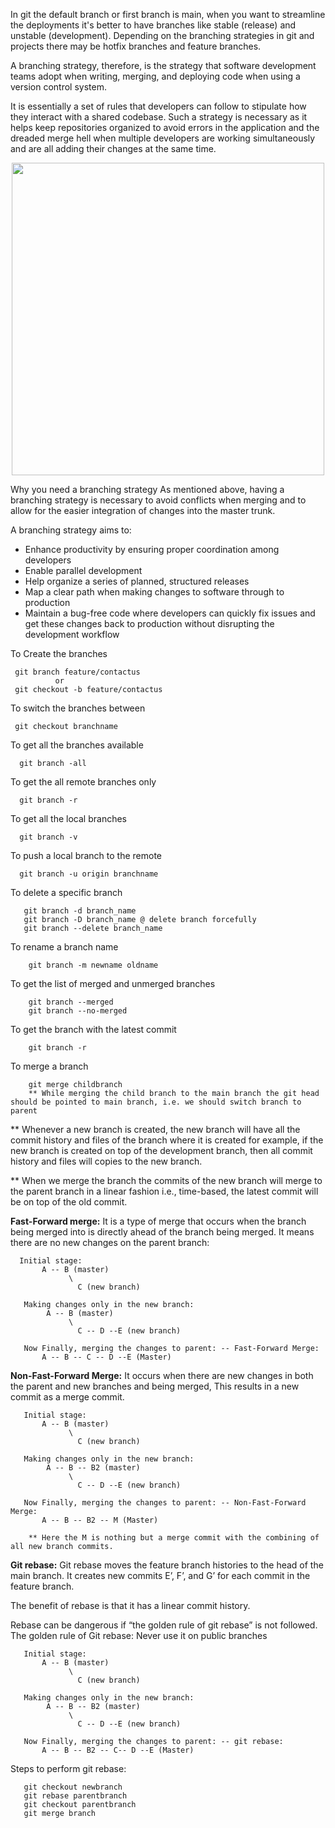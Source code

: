 In git the default branch or first branch is main, when you want to streamline the deployments it's better to have branches like stable (release) and unstable (development). Depending on the branching strategies in git and projects there may be hotfix branches and feature branches.

A branching strategy, therefore, is the strategy that software development teams adopt when writing, merging, and deploying code when using a version control system.

It is essentially a set of rules that developers can follow to stipulate how they interact with a shared codebase.
Such a strategy is necessary as it helps keep repositories organized to avoid errors in the application and the dreaded merge hell when multiple developers are working simultaneously and are all adding their changes at the same time. 

<p align="center">
     <img src="https://github.com/SaiKattamuri/DevOps/assets/50263861/030e60fa-b5b5-41ca-b0d7-1b707fe2ddaa" width="500">
 </p>

Why you need a branching strategy
As mentioned above, having a branching strategy is necessary to avoid conflicts when merging and to allow for the easier integration of changes into the master trunk.

A branching strategy aims to:
 - Enhance productivity by ensuring proper coordination among developers
 - Enable parallel development
 - Help organize a series of planned, structured releases
 - Map a clear path when making changes to software through to production
 - Maintain a bug-free code where developers can quickly fix issues and get these changes back to production without disrupting the development workflow

To Create the branches

     git branch feature/contactus
              or
     git checkout -b feature/contactus

 To switch the branches between

     git checkout branchname

  To get all the branches available

      git branch -all
          
  To get the all remote branches only

      git branch -r

  To get all the local branches

      git branch -v

  To push a local branch to the remote

      git branch -u origin branchname

  To delete a specific branch

       git branch -d branch_name
       git branch -D branch_name @ delete branch forcefully
       git branch --delete branch_name

   To rename a branch name

        git branch -m newname oldname

   To get the list of merged and unmerged branches

        git branch --merged
        git branch --no-merged

   To get the branch with the latest commit

        git branch -r
        
   To merge a branch

        git merge childbranch
        ** While merging the child branch to the main branch the git head should be pointed to main branch, i.e. we should switch branch to parent
     
** Whenever a new branch is created, the new branch will have all the commit history and files of the branch where it is created for example, if the new branch is created on top of the development branch, then all commit history and files will copies to the new branch.

** When we merge the branch the commits of the new branch will merge to the parent branch in a linear fashion i.e., time-based, the latest commit will be on top of the old commit.

**Fast-Forward merge:**
    It is a type of merge that occurs when the branch being merged into is directly ahead of the branch being merged. It means there are no new changes on the parent branch:

      Initial stage:
           A -- B (master)
                 \
                   C (new branch)

       Making changes only in the new branch:
            A -- B (master)
                 \
                   C -- D --E (new branch)
       
       Now Finally, merging the changes to parent: -- Fast-Forward Merge:
           A -- B -- C -- D --E (Master)     

 **Non-Fast-Forward Merge:**
       It occurs when there are new changes in both the parent and new branches and being merged, This results in a new commit as a merge commit.

       Initial stage:
           A -- B (master)
                 \
                   C (new branch)

       Making changes only in the new branch:
            A -- B -- B2 (master)
                 \
                   C -- D --E (new branch)
       
       Now Finally, merging the changes to parent: -- Non-Fast-Forward Merge:
           A -- B -- B2 -- M (Master)     

        ** Here the M is nothing but a merge commit with the combining of all new branch commits.

**Git rebase:**
Git rebase moves the feature branch histories to the head of the main branch. It creates new commits E’, F’, and G’ for each commit in the feature branch.

The benefit of rebase is that it has a linear commit history.

Rebase can be dangerous if “the golden rule of git rebase” is not followed.
The golden rule of Git rebase: Never use it on public branches

       Initial stage:
           A -- B (master)
                 \
                   C (new branch)

       Making changes only in the new branch:
            A -- B -- B2 (master)
                 \
                   C -- D --E (new branch)
       
       Now Finally, merging the changes to parent: -- git rebase:
           A -- B -- B2 -- C-- D --E (Master)

 Steps to perform git rebase:

       git checkout newbranch
       git rebase parentbranch
       git checkout parentbranch
       git merge branch

